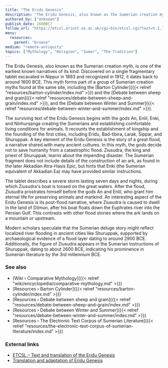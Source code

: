 ```yaml
---
title: "The Eridu Genesis"
description: "The Eridu Genesis, also known as the Sumerian creation myth, is one of the earliest known narratives of its kind. Discovered on a single fragmentary tablet excavated in Nippur in 1893 and recognized in 1912, it dates back to around 1600 BCE. This myth forms part of a group of Sumerian creation myths found at the same site, including the Barton Cylinder and the Debate between sheep and grain, and the Debate between Winter and Summer."
authored_by: ["Unknown"]
publish_date: 1600BC?
follow_url: "https://etcsl.orinst.ox.ac.uk/cgi-bin/etcsl.cgi?text=t.1.7.4"
menu:
  resources:
    parent: "browse"
medium: "remote-antiquity"
topics: ["Mythology", "Religion", "Sumer", "The Tradition"]
---
```


The Eridu Genesis, also known as the Sumerian creation myth, is one of the earliest known narratives of its kind. Discovered on a single fragmentary tablet excavated in Nippur in 1893 and recognized in 1912, it dates back to around 1600 BCE. This myth forms part of a group of Sumerian creation myths found at the same site, including the [Barton Cylinder]({{< relref "resources/barton-cylinder/index.md" >}}) and the [Debate between sheep and grain]({{< relref "resources/debate-between-sheep-and-grain/index.md" >}}), and the [Debate between Winter and Summer]({{< relref "resources/debate-between-winter-and-summer/index.md" >}}).

The surviving text of the Eridu Genesis begins with the gods An, Enlil, Enki, and Ninhursanga creating the Sumerians and establishing comfortable living conditions for animals. It recounts the establishment of kingship and the founding of the first cities, including Eridu, Bad-tibira, Larak, Sippar, and Shuruppak. A key element of the Eridu Genesis is the story of a great flood, a narrative shared with many ancient cultures. In this myth, the gods decide not to save humanity from a catastrophic flood. Ziusudra, the king and priest of Shuruppak, learns about the impending disaster. The Sumerian fragment does not include details of the construction of an ark, as found in the later Akkadian Atra-Hasis Epic, but hints that Enki (the Sumerian equivalent of Akkadian Ea) may have provided similar instructions.

The tablet describes a severe storm lasting seven days and nights, during which Ziusudra's boat is tossed on the great waters. After the flood, Ziusudra prostrates himself before the gods An and Enlil, who grant him eternal life for preserving animals and mankind. An interesting aspect of the Eridu Genesis is its post-flood narrative, where Ziusudra is caused to dwell in the land of Dilmun, after his boat floats down the Euphrates river into the Persian Gulf. This contrasts with other flood stories where the ark lands on a mountain or upstream.

Modern scholars speculate that the Sumerian deluge story might reflect localized river flooding in ancient cities like Shuruppak, supported by archaeological evidence of a flood layer dating to around 2900 BCE. Additionally, the figure of Ziusudra appears in the Sumerian Instructions of Shuruppak, dating to about 2600 BCE, indicating his prominence in Sumerian literature by the 3rd millennium BCE​.

### See also

- [Wiki › Comparative Mythology]({{< relref "wiki/encyclopedia/comparative-mythology.md" >}})
- [Resources › Barton Cylinder]({{< relref "resources/barton-cylinder/index.md" >}})
- [Resources › Debate between sheep and grain]({{< relref "resources/debate-between-sheep-and-grain/index.md" >}})
- [Resources › Debate between Winter and Summer]({{< relref "resources/debate-between-winter-and-summer/index.md" >}})
- [Resources › The Electronic Text Corpus of Sumerian Literature]({{< relref "resources/the-electronic-text-corpus-of-sumerian-literature/index.md" >}})

### External links

- [ETCSL – Text and translation of the Eridu Genesis](https://etcsl.orinst.ox.ac.uk/cgi-bin/etcsl.cgi?text=t.1.7.4)
- [Translation and adaptation of Eridu Genesis](https://www.livius.org/articles/misc/great-flood/flood2-t/)